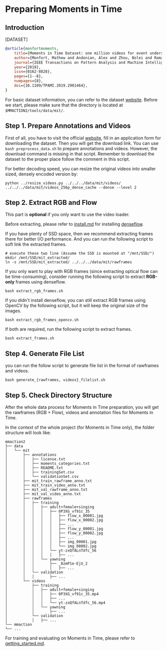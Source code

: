 # Preparing Moments in Time

## Introduction

[DATASET]

```BibTeX
@article{monfortmoments,
    title={Moments in Time Dataset: one million videos for event understanding},
    author={Monfort, Mathew and Andonian, Alex and Zhou, Bolei and Ramakrishnan, Kandan and Bargal, Sarah Adel and Yan, Tom and Brown, Lisa and Fan, Quanfu and Gutfruend, Dan and Vondrick, Carl and others},
    journal={IEEE Transactions on Pattern Analysis and Machine Intelligence},
    year={2019},
    issn={0162-8828},
    pages={1--8},
    numpages={8},
    doi={10.1109/TPAMI.2019.2901464},
}
```

For basic dataset information, you can refer to the dataset [website](http://moments.csail.mit.edu/).
Before we start, please make sure that the directory is located at `$MMACTION2/tools/data/mit/`.

## Step 1. Prepare Annotations and Videos

First of all, you have to visit the official [website](http://moments.csail.mit.edu/), fill in an application form for downloading the dataset. Then you will get the download link. You can use `bash preprocess_data.sh` to prepare annotations and videos. However, the download command is missing in that script. Remember to download the dataset to the proper place follow the comment in this script.

For better decoding speed, you can resize the original videos into smaller sized, densely encoded version by:

```shell
python ../resize_videos.py ../../../data/mit/videos/ ../../../data/mit/videos_256p_dense_cache --dense --level 2
```

## Step 2. Extract RGB and Flow

This part is **optional** if you only want to use the video loader.

Before extracting, please refer to [install.md](/docs/install.md) for installing [denseflow](https://github.com/open-mmlab/denseflow).

If you have plenty of SSD space, then we recommend extracting frames there for better I/O performance. And you can run the following script to soft link the extracted frames.

```shell
# execute these two line (Assume the SSD is mounted at "/mnt/SSD/")
mkdir /mnt/SSD/mit_extracted/
ln -s /mnt/SSD/mit_extracted/ ../../../data/mit/rawframes
```

If you only want to play with RGB frames (since extracting optical flow can be time-consuming), consider running the following script to extract **RGB-only** frames using denseflow.

```shell
bash extract_rgb_frames.sh
```

If you didn't install denseflow, you can still extract RGB frames using OpenCV by the following script, but it will keep the original size of the images.

```shell
bash extract_rgb_frames_opencv.sh
```

If both are required, run the following script to extract frames.

```shell
bash extract_frames.sh
```

## Step 4. Generate File List

you can run the follow script to generate file list in the format of rawframes and videos.

```shell
bash generate_{rawframes, videos}_filelist.sh
```

## Step 5. Check Directory Structure

After the whole data process for Moments in Time preparation,
you will get the rawframes (RGB + Flow), videos and annotation files for Moments in Time.

In the context of the whole project (for Moments in Time only), the folder structure will look like:

```
mmaction2
├── data
│   └── mit
│       ├── annotations
│       │   ├── license.txt
│       │   ├── moments_categories.txt
│       │   ├── README.txt
│       │   ├── trainingSet.csv
│       │   └── validationSet.csv
│       ├── mit_train_rawframe_anno.txt
│       ├── mit_train_video_anno.txt
│       ├── mit_val_rawframe_anno.txt
│       ├── mit_val_video_anno.txt
│       ├── rawframes
│       │   ├── training
│       │   │   ├── adult+female+singing
│       │   │   │   ├── 0P3XG_vf91c_35
│       │   │   │   │   ├── flow_x_00001.jpg
│       │   │   │   │   ├── flow_x_00002.jpg
│       │   │   │   │   ├── ...
│       │   │   │   │   ├── flow_y_00001.jpg
│       │   │   │   │   ├── flow_y_00002.jpg
│       │   │   │   │   ├── ...
│       │   │   │   │   ├── img_00001.jpg
│       │   │   │   │   └── img_00002.jpg
│       │   │   │   └── yt-zxQfALnTdfc_56
│       │   │   │   │   ├── ...
│       │   │   └── yawning
│       │   │       ├── _8zmP1e-EjU_2
│       │   │       │   ├── ...
│       │   └── validation
│       │   │       ├── ...
│       └── videos
│           ├── training
│           │   ├── adult+female+singing
│           │   │   ├── 0P3XG_vf91c_35.mp4
│           │   │   ├── ...
│           │   │   └── yt-zxQfALnTdfc_56.mp4
│           │   └── yawning
│           │       ├── ...
│           └── validation
│           │   ├── ...
└── mmaction
└── ...

```

For training and evaluating on Moments in Time, please refer to [getting_started.md](/docs/getting_started.md).
